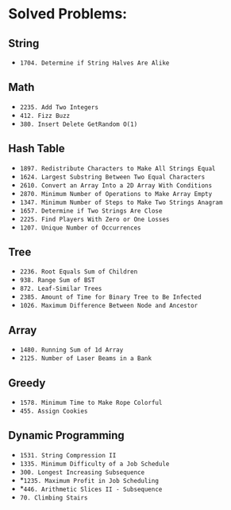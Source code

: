 # Solved Problems:

## String
- `1704. Determine if String Halves Are Alike`

## Math
- `2235. Add Two Integers`
- `412. Fizz Buzz`
- `380. Insert Delete GetRandom O(1)`

## Hash Table
- `1897. Redistribute Characters to Make All Strings Equal`
- `1624. Largest Substring Between Two Equal Characters`
- `2610. Convert an Array Into a 2D Array With Conditions`
- `2870. Minimum Number of Operations to Make Array Empty`
- `1347. Minimum Number of Steps to Make Two Strings Anagram`
- `1657. Determine if Two Strings Are Close`
- `2225. Find Players With Zero or One Losses`
- `1207. Unique Number of Occurrences`

## Tree
- `2236. Root Equals Sum of Children`
- `938. Range Sum of BST`
- `872. Leaf-Similar Trees`
- `2385. Amount of Time for Binary Tree to Be Infected`
- `1026. Maximum Difference Between Node and Ancestor`

## Array
- `1480. Running Sum of 1d Array`
- `2125. Number of Laser Beams in a Bank`

## Greedy
- `1578. Minimum Time to Make Rope Colorful`
- `455. Assign Cookies`

## Dynamic Programming
- `1531. String Compression II`
- `1335. Minimum Difficulty of a Job Schedule`
- `300. Longest Increasing Subsequence`
- *`1235. Maximum Profit in Job Scheduling`
- *`446. Arithmetic Slices II - Subsequence`
- `70. Climbing Stairs`
